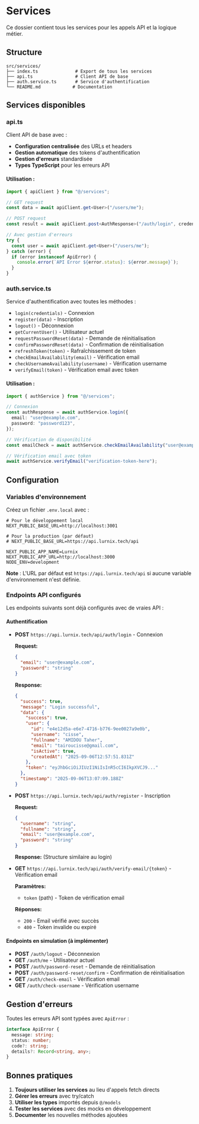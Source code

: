 # Services

Ce dossier contient tous les services pour les appels API et la logique métier.

## Structure

```
src/services/
├── index.ts              # Export de tous les services
├── api.ts                # Client API de base
├── auth.service.ts       # Service d'authentification
└── README.md            # Documentation
```

## Services disponibles

### api.ts

Client API de base avec :

- **Configuration centralisée** des URLs et headers
- **Gestion automatique** des tokens d'authentification
- **Gestion d'erreurs** standardisée
- **Types TypeScript** pour les erreurs API

#### Utilisation :

```typescript
import { apiClient } from "@/services";

// GET request
const data = await apiClient.get<User>("/users/me");

// POST request
const result = await apiClient.post<AuthResponse>("/auth/login", credentials);

// Avec gestion d'erreurs
try {
  const user = await apiClient.get<User>("/users/me");
} catch (error) {
  if (error instanceof ApiError) {
    console.error(`API Error ${error.status}: ${error.message}`);
  }
}
```

### auth.service.ts

Service d'authentification avec toutes les méthodes :

- `login(credentials)` - Connexion
- `register(data)` - Inscription
- `logout()` - Déconnexion
- `getCurrentUser()` - Utilisateur actuel
- `requestPasswordReset(data)` - Demande de réinitialisation
- `confirmPasswordReset(data)` - Confirmation de réinitialisation
- `refreshToken(token)` - Rafraîchissement de token
- `checkEmailAvailability(email)` - Vérification email
- `checkUsernameAvailability(username)` - Vérification username
- `verifyEmail(token)` - Vérification email avec token

#### Utilisation :

```typescript
import { authService } from "@/services";

// Connexion
const authResponse = await authService.login({
  email: "user@example.com",
  password: "password123",
});

// Vérification de disponibilité
const emailCheck = await authService.checkEmailAvailability("user@example.com");

// Vérification email avec token
await authService.verifyEmail("verification-token-here");
```

## Configuration

### Variables d'environnement

Créez un fichier `.env.local` avec :

```env
# Pour le développement local
NEXT_PUBLIC_BASE_URL=http://localhost:3001

# Pour la production (par défaut)
# NEXT_PUBLIC_BASE_URL=https://api.lurnix.tech/api

NEXT_PUBLIC_APP_NAME=Lurnix
NEXT_PUBLIC_APP_URL=http://localhost:3000
NODE_ENV=development
```

**Note** : L'URL par défaut est `https://api.lurnix.tech/api` si aucune variable d'environnement n'est définie.

### Endpoints API configurés

Les endpoints suivants sont déjà configurés avec de vraies API :

#### Authentification

- **POST** `https://api.lurnix.tech/api/auth/login` - Connexion

  **Request:**

  ```json
  {
    "email": "user@example.com",
    "password": "string"
  }
  ```

  **Response:**

  ```json
  {
    "success": true,
    "message": "Login successful",
    "data": {
      "success": true,
      "user": {
        "id": "e4e12d5a-e6e7-4716-b776-9ee0027a9e0b",
        "username": "cisse",
        "fullname": "AMIDOU Taher",
        "email": "tairoucisse@gmail.com",
        "isActive": true,
        "createdAt": "2025-09-06T12:57:51.831Z"
      },
      "token": "eyJhbGciOiJIUzI1NiIsInR5cCI6IkpXVCJ9..."
    },
    "timestamp": "2025-09-06T13:07:09.188Z"
  }
  ```

- **POST** `https://api.lurnix.tech/api/auth/register` - Inscription

  **Request:**

  ```json
  {
    "username": "string",
    "fullname": "string",
    "email": "user@example.com",
    "password": "string"
  }
  ```

  **Response:** (Structure similaire au login)

- **GET** `https://api.lurnix.tech/api/auth/verify-email/{token}` - Vérification email

  **Paramètres:**
  - `token` (path) - Token de vérification email

  **Réponses:**
  - `200` - Email vérifié avec succès
  - `400` - Token invalide ou expiré

#### Endpoints en simulation (à implémenter)

- **POST** `/auth/logout` - Déconnexion
- **GET** `/auth/me` - Utilisateur actuel
- **POST** `/auth/password-reset` - Demande de réinitialisation
- **POST** `/auth/password-reset/confirm` - Confirmation de réinitialisation
- **GET** `/auth/check-email` - Vérification email
- **GET** `/auth/check-username` - Vérification username

## Gestion d'erreurs

Toutes les erreurs API sont typées avec `ApiError` :

```typescript
interface ApiError {
  message: string;
  status: number;
  code?: string;
  details?: Record<string, any>;
}
```

## Bonnes pratiques

1. **Toujours utiliser les services** au lieu d'appels fetch directs
2. **Gérer les erreurs** avec try/catch
3. **Utiliser les types** importés depuis `@/models`
4. **Tester les services** avec des mocks en développement
5. **Documenter** les nouvelles méthodes ajoutées
